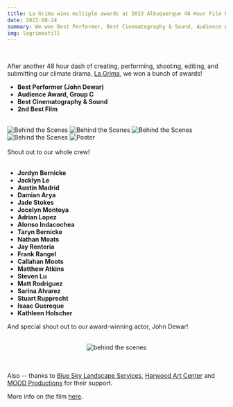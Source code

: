 ```yaml
---
title: La Grima wins multiple awards at 2022 Albuquerque 48 Hour Film Project
date: 2022-08-24
summary: We won Best Performer, Best Cinematography & Sound, Audience Award Group C, and 2nd Best Film at 2022 Albuquerque 48 Hour Film Project.
img: lagrimastill
---
```

</br>

After another 48 hour dash of creating, performing, shooting, editing, and submitting our climate drama, [La Grima](/project/la-grima.html), we won a bunch of awards!

* **Best Performer (John Dewar)**
* **Audience Award, Group C**
* **Best Cinematography & Sound**
* **2nd Best Film**

</br>
<div class="row g-2">
  <div class="col-lg-6 col-md-12 mb-6 mb-lg-0">
    <img src="/img/la_grima/awards_3.jpg" class="w-100 shadow-1-strong rounded mb-2" alt="Behind the Scenes">
    <img src="/img/la_grima/awards_2.jpg" class="w-100 shadow-1-strong rounded mb-2" alt="Behind the Scenes">
    <img src="/img/la_grima/awards_4.jpg" class="w-100 shadow-1-strong rounded mb-2" alt="Behind the Scenes">
  </div>
  <div class="col-lg-6 mb-6 mb-lg-0">
    <img src="/img/la_grima/still_1_square.jpg" class="w-100 shadow-1-strong rounded mb-2" alt="Behind the Scenes">
    <img src="/img/la_grima/poster.jpg" class="w-100 shadow-1-strong rounded mb-2" alt="Poster">
  </div>
</div>
<br>
Shout out to our whole crew!
<br><br>


* **Jordyn Bernicke**
* **Jacklyn Le**
* **Austin Madrid**
* **Damian Arya**
* **Jade Stokes**
* **Jocelyn Montoya**
* **Adrian Lopez**
* **Alonso Indacochea**
* **Taryn Bernicke**
* **Nathan Moats**
* **Jay Renteria**
* **Frank Rangel**
* **Callahan Moots**
* **Matthew Atkins**
* **Steven Lu**
* **Matt Rodriguez**
* **Sarina Alvarez**
* **Stuart Rupprecht**
* **Isaac Guereque**
* **Kathleen Holscher**


And special shout out to our award-winning actor, John Dewar!
<br><br>

<center><img src="/img/la_grima/awards_1.jpg" class="w-75 shadow-1-strong rounded mb-2" alt="behind the scenes"></center>
<br><br>

Also -- thanks to [Blue Sky Landscape Services](https://www.facebook.com/BlueSkyLandscapeServices), [Harwood Art Center](https://www.harwoodartcenter.org) and [MOOD Productions](https://allthingsmood.com) for their support.

More info on the film [here](/project/la-grima.html).
